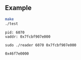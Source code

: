 ## Example
```Bash
make
./test
```

```
pid: 6070
vaddr: 0x7fcbf907e000
```

```
sudo ./reader 6070 0x7fcbf907e000
```

```
0x46f7e0000
```
